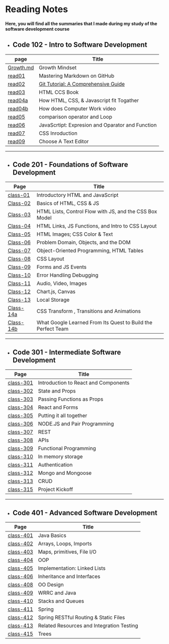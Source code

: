 
# **Reading Notes**

#### Here, you will find all the summaries that I made during my study of the software development course

* ## Code 102 - Intro to Software Development

 | page | Title |
 | -------- | ------ |
 | [Growth.md](https://mohnalkhateeb.github.io/reading-notes-ma/Growth) | Growth Mindset |
 | [read01](https://mohnalkhateeb.github.io/reading-notes-ma/read01) | Mastering Markdown on GitHub |
 | [read02](https://mohnalkhateeb.github.io/reading-notes-ma/read02) | [Git Tutorial: A Comprehensive Guide](https://blog.udemy.com/git-tutorial-a-comprehensive-guide/#7) |
 | [read03](https://mohnalkhateeb.github.io/reading-notes-ma/read03) | HTML CCS Book |
 | [read04a](https://mohnalkhateeb.github.io/reading-notes-ma/read04a) | How HTML, CSS, & Javascript fit Togather |
 | [read04b](https://mohnalkhateeb.github.io/reading-notes-ma/read04b) | How does Computer Work video |
 | [read05](https://mohnalkhateeb.github.io/reading-notes-ma/read05) | comparison operator and Loop |
 | [read06](https://mohnalkhateeb.github.io/reading-notes-ma/read06) | JavaScrtipt: Expresion and Oparator and Function |
 | [read07](https://mohnalkhateeb.github.io/reading-notes-ma/read07) | CSS Inroduction |
 | [read09](https://mohnalkhateeb.github.io/reading-notes-ma/read09) | Choose A Text Editor |

 *********

* ## Code 201 - Foundations of Software Development

 | Page | Title |
 | -------- | ------ |
 | [class-01](https://mohnalkhateeb.github.io/reading-notes-ma/class-01) | Introductory HTML and JavaScript |
 | [Class-02](https://mohnalkhateeb.github.io/reading-notes-ma/class-02)| Basics of HTML, CSS & JS |
 | [Class-03](https://mohnalkhateeb.github.io/reading-notes-ma/class-03) | HTML Lists, Control Flow with JS, and the CSS Box Model |
 | [Class-04](https://mohnalkhateeb.github.io/reading-notes-ma/class-04) | HTML Links, JS Functions, and Intro to CSS Layout |
 | [Class-05](https://mohnalkhateeb.github.io/reading-notes-ma/class-05) | HTML Images; CSS Color & Text |
 | [Class-06](https://mohnalkhateeb.github.io/reading-notes-ma/class-06) | Problem Domain, Objects, and the DOM |
 | [Class-07](https://mohnalkhateeb.github.io/reading-notes-ma/class-07) | Object-Oriented Programming, HTML Tables |
 | [Class-08](https://mohnalkhateeb.github.io/reading-notes-ma/class-08) | CSS Layout |
 | [Class-09](https://mohnalkhateeb.github.io/reading-notes-ma/class-09) | Forms and JS Events |
 | [Class-10](https://mohnalkhateeb.github.io/reading-notes-ma/class-10) | Error Handling Debugging |
 | [Class-11](https://mohnalkhateeb.github.io/reading-notes-ma/class-11) | Audio, Video, Images |
 | [Class-12](https://mohnalkhateeb.github.io/reading-notes-ma/class-12) | Chart.js, Canvas |
 | [Class-13](https://mohnalkhateeb.github.io/reading-notes-ma/class-13) | Local Storage |
 | [Class-14a](https://mohnalkhateeb.github.io/reading-notes-ma/class-14a) | CSS Transform , Transitions and Animations |
 | [Class-14b](https://mohnalkhateeb.github.io/reading-notes-ma/class-14b) | What Google Learned From Its Quest to Build the Perfect Team |

 *********

* ## Code 301 - Intermediate Software Development

 | Page | Title |
 | -------- | ------ |
 | [class-301](https://mohnalkhateeb.github.io/reading-notes-ma/class-301) | Introduction to React and Components |
 | [class-302](https://mohnalkhateeb.github.io/reading-notes-ma/class-302) | State and Props |
 | [class-303](https://mohnalkhateeb.github.io/reading-notes-ma/class-303) | Passing Functions as Props |
 | [class-304](https://mohnalkhateeb.github.io/reading-notes-ma/class-304) | React and Forms |
 | [class-305](https://mohnalkhateeb.github.io/reading-notes-ma/class-305) | Putting it all together |
 | [class-306](https://mohnalkhateeb.github.io/reading-notes-ma/class-306) | NODE.JS and Pair Programming |
 | [class-307](https://mohnalkhateeb.github.io/reading-notes-ma/class-307) | REST |
 | [class-308](https://mohnalkhateeb.github.io/reading-notes-ma/class-308) |  APIs | 
 | [class-309](https://mohnalkhateeb.github.io/reading-notes-ma/class-309) |  Functional Programming |
 | [class-310](https://mohnalkhateeb.github.io/reading-notes-ma/class-310) |  In memory storage |
 | [class-311](https://mohnalkhateeb.github.io/reading-notes-ma/class-311) |  Authentication |
 | [class-312](https://mohnalkhateeb.github.io/reading-notes-ma/class-312) |  Mongo and Mongoose |
 | [class-313](https://mohnalkhateeb.github.io/reading-notes-ma/class-313) | CRUD |
 | [class-315](https://mohnalkhateeb.github.io/reading-notes-ma/class-315) | Project Kickoff |

*********

* ## Code 401 - Advanced Software Development

 | Page | Title |
 | -------- | ------ |
 | [class-401](https://mohnalkhateeb.github.io/reading-notes-ma/class-401) | Java Basics |
 | [class-402](https://mohnalkhateeb.github.io/reading-notes-ma/class-402) | Arrays, Loops, Imports |
 | [class-403](https://mohnalkhateeb.github.io/reading-notes-ma/class-403) |  Maps, primitives, File I/O |
 | [class-404](https://mohnalkhateeb.github.io/reading-notes-ma/class-404) |  OOP |
 | [class-405](https://mohnalkhateeb.github.io/reading-notes-ma/class-405) | Implementation: Linked Lists |
 | [class-406](https://mohnalkhateeb.github.io/reading-notes-ma/class-406) |  Inheritance and Interfaces |
 [class-408](https://mohnalkhateeb.github.io/reading-notes-ma/class-408) |  OO Design |
 [class-409](https://mohnalkhateeb.github.io/reading-notes-ma/class-409) |  WRRC and Java |
 [class-410](https://mohnalkhateeb.github.io/reading-notes-ma/class-410) |  Stacks and Queues |
 [class-411](https://mohnalkhateeb.github.io/reading-notes-ma/class-411) |  Spring |
 [class-412](https://mohnalkhateeb.github.io/reading-notes-ma/class-412) |  Spring RESTful Routing & Static Files |
 [class-413](https://mohnalkhateeb.github.io/reading-notes-ma/class-413) |  Related Resources and Integration Testing |
 [class-415](https://mohnalkhateeb.github.io/reading-notes-ma/class-415) |  Trees |

  

